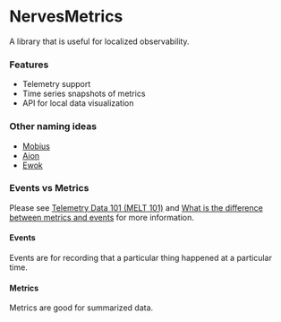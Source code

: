# NervesMetrics 

A library that is useful for localized observability. 

### Features

- Telemetry support
- Time series snapshots of metrics
- API for local data visualization

### Other naming ideas

- [Mobius](https://www.marvel.com/characters/agent-mobius/in-comics)
- [Aion](https://en.wikipedia.org/wiki/Aion_(deity))
- [Ewok](https://en.wikipedia.org/wiki/Ewok)


### Events vs Metrics

Please see
[Telemetry Data 101 (MELT 101)](https://newrelic.com/platform/telemetry-data-101)
and
[What is the difference between metrics and events](https://www.influxdata.com/blog/what-is-the-difference-between-metrics-and-events/)
for more information.

#### Events

Events are for recording that a particular thing happened at a particular time.

#### Metrics

Metrics are good for summarized data.

